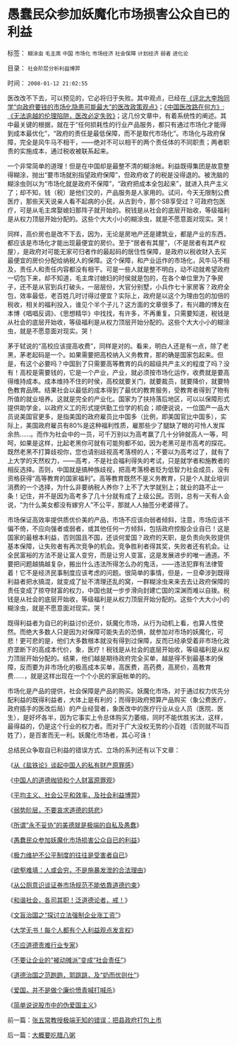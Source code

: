 # 愚蠢民众参加妖魔化市场损害公众自已的利益

标签： `糊涂虫` `毛主席` `中国` `市场化` `市场经济` `社会保障` `计划经济` `弱者` `进化论` 

目录： `社会阶层分析利益博羿`

时间： `2008-01-12 21:02:55`

医改改不下去，可以预见的，它必将归于失败。其中观点，已经在[《评北大李玲同学“向政府要钱的市场化隐患可能最大”的医改政策观点》](../../../2007/11/24/评李玲医改：混乱的政府责任，混淆的行业角色.md)；[《中国医改路在何方》](../../../2007/9/8/市场化是中国医改的唯一出路;医改路在何方.md);[《无法逾越的伦理陷阱，医改必定失败》](../../../2007/10/21/“生命无价”？难以逾越的医疗伦理陷阱.md)；这几份文章中，有着系统性的阐述。其中最关键的根据，就在于“任何损耗性的行业产品服务，都只有通过市场化才能得到成本最优化”，“政府的责任是最低保障，而不是取代市场化”。市场化与政府保障，完全是风牛马不相干，——绝对不可以相干的两个责任体的不同职责；两者职责的实施成本，通过税收被联系起来。

一个非常简单的道理！但是在中国却是最整不清的糊涂帐。利益既得集团是故意整得糊涂，抛出“要市场就别指望政府保障”，但政府收了的税是没得退的。被洗脑的糊涂虫则以为“市场化就是政府不保障”，“政府把成本全包起来”，就进入共产主义了；却不知，钱（税）是他们交的，产品服务是人家用的。试问，今天无限制公费医疗，那些天天说亲人看不起病的小民，从古到今，那个SB享受过？可政府包医疗，可是从毛主席娶媳妇那阵子就开始的。税钱是从社会的底层开始收，等级福利是从权力顶层开始分配的。这些个大大小小的糊涂虫，就是不愿意面对现实。哭！

同样，高价房也是改不下去，因为，无论是房地产还是建筑业，都是产业的东西，都应该是市场化才能出现最便宜的房价。至于”居者有其屋“，（不是居者有其产权屋），是政府对可能无家可归者作的最起码的居住性保障，是政府以税收财入去买最便宜的房价分配给纳税人的保障。这个保障，和产业运作的市场化，风牛马不相及，责任人和责任内容都没有相干。可是一些人就是整不明白，动不动就希望政府一切包下来，却不知道，毛主席讨媳妇的时侯就是包的，在各个单位里为了争房子，还不是从官到兵打破头，一层层份，大官分别墅，小兵作七十家房客？政府全包，效率最低，老百姓几时讨得过便宜？实际上，政府是以这个为理由包的加倍的税收，相关的福利投入，谁见个半个子儿？这方面的文章很多了，有兴趣的博友在本博《唱唱反调》、《思想精华》中找找，有许多，不再重复。只需要知道，税钱是从社会的底层开始收，等级福利是从权力顶层开始分配的。这些个大大小小的糊涂虫，就是不愿意面对现实。哭！

茅于轼说的“高校应该提高收费”，同样是对的。看来，明白人还是有一点，除了老黑，茅老起码是一个。如果需要把高校纳入义务教育，那的确是国家包起来。但是，有这个必要吗？中国到了只需要高等教育的兵的超级共产主义的程度了吗？没有！高校是需要钱的，它是一个产业，产业，就必须按市场化运作，收费就是要高得维持成本。成本维持不住的时侯，高校就要关门，就要裁员，就要降价，就要特色教育品牌。结果社会以最低的成本得到了最优的教育服务，受教育者得到了物有所值的就业培养。这就是完全的产业化。国家为了扶持落后地区，可以以保障形式提供助学金，以政府义工的形式提供勤工俭学的机会；顺便说说，一位国产一品大员说美国官更多，是指美国的政府雇员比中国多（比例，即美国官比中国多），实际上，美国政府雇员有80%是这种福利性质，雇那些少了腿缺了眼的可怜人发挥余热……。而作为社会中的一员，可千万别以为高考赢了几十分钟就高人一等，呵呵，如果是这样，比起老黑你可就有可能狗都不如，因为老黑可是市高考的探花。既然老黑不打算歧视你，您也请别歧视高考落榜的人；不要以为高考过了，就有了上大学的天然权力，——高考，不是社会福利得失的考试，只是就学者和施教者的相反选择。否则，中国就是搞种族歧视，把高考落榜者贬为低智力社会成员，没有资格获得“高等教育的国家福利”。高等教育既然不是义务教育，只是个人就业培训消费的一个选择，为什么非要纳税人养你？上不了大学就别上；就业的路不止一条！记住，并不是因为高考多了几十分就有成了上级公民。否则，总有一天有人会说，“为什么美女都没有嫁穷人”不公平，那就人人抽签分老婆得了。

市场保证高效率提供质优价美的产品，市场不应该向弱者倾斜，注意，市场应该不偏不倚，不应向强者或弱者，或其他任何一方倾斜，包括政府控股企业自已！这是国家的最根本利益，否则国且不国，还谈何爱国？政府的天职，是负责向失败提供基本保障，让失败者有再次竞争的机会。竞争胜利者得其奖，失败者还有机会。让全民富裕的方法不是让富人变穷，而是让穷人变富，这是发展进步的唯一通道。不要把问题越搞越复杂，搬出什么违法所得怎么办的鬼活，——违法犯罪有法律管着！它不是经济民事制度应该考虑的问题。很简单的事情，但是，一旦牵涉到既得利益者把水搞混，就变成了扯不清理还乱的窝，一群糊涂虫来来去去让政府保障的责任变成了掠夺财富的权力，中国也就一步步滑向封建亡国的深渊而难以自拨。税钱是从社会的底层开始收，等级福利是从权力顶层开始分配的。这些个大大小小的糊涂虫，就是不愿意面对现实。哭！

既得利益者为自已的利益讨价还价，妖魔化市场，从行为动机上看，也算人性使然。而绝大多数人只是因为对保障可能失去的恐惧，就参加对市场的妖魔化，可悲！更可悲的是，他们大多数根本就没有得到过保障，反而已经承受着非市场化政府垄断下的高成本代价，象，医疗！税钱是从社会的底层开始收，等级福利是从权力顶层开始分配的。结果，他们越是期待政府完全买单，越是得不到最基本的保障，反而要为非市场化的极高成本买单，高医费，高药费，高房价，高教育费……，就是这样出现在一个个小民的家庭帐单的的。

市场化是产品的提供，社会保障是产品的购买。妖魔化市场，对于通过权力优先分配利益的既得利益者，大体上是有利的；而得到政府预算产品购买（象公费医疗，政府插手的医改后局）的产业经营者，象医改中的医疗行业从业人员（医院、医生），是好坏各半，因为它事实上令总体购买力萎缩，同时不能优胜劣汰，这样，最得益的，仍是这个行业的权力者。而对于广大没权无势的小百姓（否则就不叫百姓了），是百害而无一利。妖魔化市场者，其心可诛！

总结民众争取自已利益的错误方式、立场的系列还有以下文章：

《[从《盐铁论》谈起中国人的私有财产原罪感](../../../2007/10/1/从《盐铁论》谈起中国人的私有财产原罪感.md)》

《[中国人的道德枷锁和个人财富原罪观](../../../2007/9/30/中国人的道德枷锁和个人财富原罪观.md)》

《[平均主义、社会公平和效率，及社会利益博羿](../../../2009/1/29/平均主义、社会公平和效率，及社会利益博羿.md)》

《[弱势阶层，不要哀求道德的慈悲](../../../2009/1/24/弱势阶层，不要哀求道德的慈悲.md)》

《[所谓“永不妥协”的美德就是极端的自私及愚蠢](../../../2009/3/27/所谓“永不妥协”的美德就是极端的自私及愚蠢.md)》

《[愚蠢民众参加妖魔化市场损害公众自已的利益](../../../2008/1/12/愚蠢民众参加妖魔化市场损害公众自已的利益.md)》

《[极力维护不公平制度的往往是受害者自已](../../../2008/10/16/极力维护不公平制度的是受害者自已.md)》

《[欲壑难填：人或会穷，不是施暴发泄的合法理由](../../../2008/2/24/欲壑难填：人或会穷，不是施暴发泄的合法理由.md)》

《[从公厕意识谈证券市场规范不能依靠道德约束](../../../2007/8/29/市场规范不能依靠道德约束.md)》

《[和谐社会，各司其职！泛道德论者，戒！](../../../2008/5/19/和谐社会，各司其职！泛道德论者，戒！.md)》

《[文盲治国之“探讨立法强制企业涨工资”](../../../2007/11/15/任何规定劳动者工资福利待遇都对劳动者不利.md)》

《[大学无书！每个人都有个人利益观点发言权](../../../2009/3/24/大学无书！每个人都有个人利益观点发言权.md)》

《[不应道德责难行业专家](../../../2009/4/15/用人之道！不应道德责难行业专家.md)》

《[不要让企业的“被动摊派”变成“社会责任”](../../../2008/5/20/不要让企业的“被动摊派”变成“社会责任”.md)》

《[道德治国之范跑跑，郭跳跳，及“奶而优则仕”](../../../2008/6/26/道德治国之范跑跑，郭跳跳，及“奶而优则仕”.md)》

《[爱国，并不是做个廉价愤青喊打喊杀](../../../2008/11/10/爱国，并不是做个廉价愤青喊打喊杀.md)》

《[简单说说股市中的伪爱国主义](../../../2008/4/10/简单说说股市中的伪爱国主义.md)》



前一篇：[张五常教授极端无知的错误：把县政府打包上市](../../../2008/1/12/张五常教授极端无知的错误：把县政府打包上市.md)

后一篇：[大概要吃腊八粥](../../../2008/1/14/大概要吃腊八粥.md)